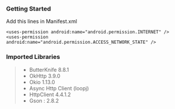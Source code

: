 

### Getting Started


Add this lines in Manifest.xml
```
<uses-permission android:name="android.permission.INTERNET" />
<uses-permission android:name="android.permission.ACCESS_NETWORK_STATE" />
```


### Imported Libraries
> * ButterKnife 8.8.1
> * OkHttp 3.9.0
> * Okio 1.13.0
> * Async Http Client (loopj)
> * HttpClient 4.4.1.2
> * Gson : 2.8.2